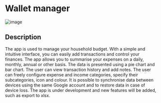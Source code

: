 # Wallet manager

![image](https://github.com/kroxon/wallet_manager/assets/59028898/1805a06c-4ad8-42f1-9db6-cf30b428f7b5)


## Description
The app is used to manage your household budget. With a simple and intuitive interface, you can easily add transactions and control your finances. The app allows you to summarise your expenses on a daily, monthly, annual or other basis. The data is presented using a pie chart and bar chart. The user can view transaction history and add notes. The user can freely configure expense and income categories, specify their subcategories, icon and colour. It is possible to synchronise data between devices using the same Google account and to restore data in case of device loss. The app is under development and new features will be added, such as export to xlsx.
